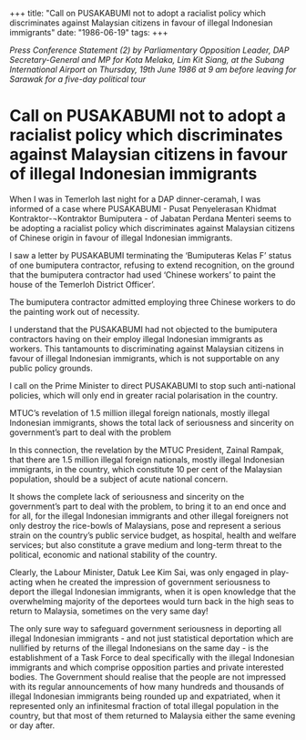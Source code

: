 +++ 
title: "Call on PUSAKABUMI not to adopt a racialist policy which discriminates against Malaysian citizens in favour of illegal Indonesian immigrants"
date: "1986-06-19"
tags:
+++

_Press Conference Statement (2) by Parliamentary Opposition Leader, DAP Secretary-General and MP for Kota Melaka, Lim Kit Siang, at the Subang International Airport on Thursday, 19th June 1986 at 9 am before leaving for Sarawak for a five-day political tour_

# Call on PUSAKABUMI not to adopt a racialist policy which discriminates against Malaysian citizens in favour of illegal Indonesian immigrants

When I was in Temerloh last night for a DAP dinner-ceramah, I was informed of a case where PUSAKABUMI - Pusat Penyelerasan Khidmat Kontraktor-¬Kontraktor Bumiputera - of Jabatan Perdana Menteri seems to be adopting a racialist policy which discriminates against Malaysian citizens of Chinese origin in favour of illegal Indonesian immigrants.</u>

I saw a letter by PUSAKABUMI terminating the ‘Bumiputeras Kelas F’ status of one bumiputera contractor, refusing to extend recognition, on the ground that the bumiputera contractor had used ‘Chinese workers’ to paint the house of the Temerloh District Officer’.

The bumiputera contractor admitted employing three Chinese workers to do the painting work out of necessity.

I understand that the PUSAKABUMI had not objected to the bumiputera contractors having on their employ illegal Indonesian immigrants as workers. This tantamounts to discriminating against Malaysian citizens in favour of illegal Indonesian immigrants, which is not supportable on any public policy grounds.

I call on the Prime Minister to direct PUSAKABUMI to stop such anti-national policies, which will only end in greater racial polarisation in the country.

MTUC’s revelation of 1.5 million illegal foreign nationals, mostly illegal Indonesian immigrants, shows the total lack of seriousness and sincerity on government’s part to deal with the problem

In this connection, the revelation by the MTUC President, Zainal Rampak, that there are 1.5 million illegal foreign nationals, mostly illegal Indonesian immigrants, in the country, which constitute 10 per cent of the Malaysian population, should be a subject of acute national concern.

It shows the complete lack of seriousness and sincerity on the government’s part to deal with the problem, to bring it to an end once and for all, for the illegal Indonesian immigrants and other illegal foreigners not only destroy the rice-bowls of Malaysians, pose and represent a serious strain on the country’s public service budget, as hospital, health and welfare services; but also constitute a grave medium and long-term threat to the political, economic and national stability of the country.

Clearly, the Labour Minister, Datuk Lee Kim Sai, was only engaged in play-acting when he created the impression of government seriousness to deport the illegal Indonesian immigrants, when it is open knowledge that the overwhelming majority of the deportees would turn back in the high seas to return to Malaysia, sometimes on the very same day!

The only sure way to safeguard government seriousness in deporting all illegal Indonesian immigrants - and not just statistical deportation which are nullified by returns of the illegal Indonesians on the same day - is the establishment of a Task Force to deal specifically with the illegal Indonesian immigrants and which comprise opposition parties and private interested bodies. The Government should realise that the people are not impressed with its regular announcements of how many hundreds and thousands of illegal Indonesian immigrants being rounded up and expatriated, when it represented only an infinitesmal fraction of total illegal population in the country, but that most of them returned to Malaysia either the same evening or day after.
 
